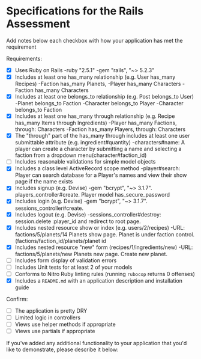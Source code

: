 # Specifications for the Rails Assessment

Add notes below each checkbox with how your application has met the requirement

Requirements:
- [x] Uses Ruby on Rails
    -ruby "2.5.1"
    -gem "rails", "~> 5.2.3"
- [x] Includes at least one has_many relationship (e.g. User has_many Recipes)
    -Faction has_many Planets,
    -Player has_many Characters
    -Faction has_many Characters
- [x] Includes at least one belongs_to relationship (e.g. Post belongs_to User)
    -Planet belongs_to Faction
    -Character belongs_to Player
    -Character belongs_to Faction
- [x] Includes at least one has_many through relationship (e.g. Recipe has_many Items through Ingredients)
    -Player has_many Factions, through: Characters
    -Faction has_many Players, through: Characters
- [x] The "through" part of the has_many through includes at least one user submittable attribute (e.g. ingredient#quantity)
    -characters#name: A player can create a character by submitting a name and selecting a faction from a dropdown menu(character#faction_id)
- [ ] Includes reasonable validations for simple model objects
- [x] Includes a class level ActiveRecord scope method
    -player#search: Player can search database for a Player's names and view their show page if the name exists
- [x] Includes signup (e.g. Devise)
    -gem "bcrypt", "~> 3.1.7". players_controller#create. Player model has_secure_password
- [x] Includes login (e.g. Devise)
    -gem "bcrypt", "~> 3.1.7". sessions_controller#create.
- [x] Includes logout (e.g. Devise)
    -sessions_controller#destroy: session.delete :player_id and redirect to root page.
- [x] Includes nested resource show or index (e.g. users/2/recipes)
    -URL: factions/5/planets/14 Planets show page. Planet is under faction control. (factions/faction_id/planets/planet id
- [x] Includes nested resource "new" form (recipes/1/ingredients/new)
    -URL: factions/5/planets/new Planets new page. Create new planet.
- [ ] Includes form display of validation errors
- [ ] Includes Unit tests for at least 2 of your models
- [ ] Conforms to Nitro Ruby linting rules (running `rubocop` returns 0 offenses)
- [x] Includes a `README.md` with an application description and installation guide

Confirm:
- [ ] The application is pretty DRY
- [ ] Limited logic in controllers
- [ ] Views use helper methods if appropriate
- [ ] Views use partials if appropriate

If you've added any additional functionality to your application that you'd like to demonstrate, please describe it below:
